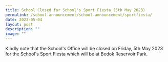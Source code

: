 ```yaml
---
title: School Closed for School's Sport Fiesta (5th May 2023)
permalink: /school-announcement/school-announcement/sportfiesta/
date: 2023-05-04
layout: post
description: ""
image: ""
---
```

Kindly note that the School's Office will be closed on Friday, 5th May 2023 for the School's Sport Fiesta which will be at Bedok Reservoir Park.